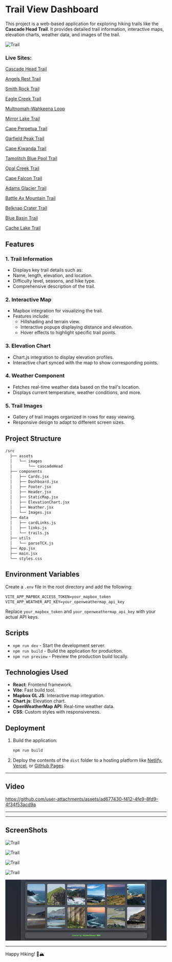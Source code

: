 # Trail View Dashboard

This project is a web-based application for exploring hiking trails like the **Cascade Head Trail**. It provides detailed trail information, interactive maps, elevation charts, weather data, and images of the trail.

![Trail](/public/assets/video/CascadeHead.gif)

### Live Sites:

[Cascade Head Trail](https://viewcascadehead.netlify.app/)

[Angels Rest Trail](https://viewangelsrest.netlify.app/)

[Smith Rock Trail](https://viewsmithrock.netlify.app/)

[Eagle Creek Trail](https://vieweaglecreek.netlify.app/)

[Multnomah-Wahkeena Loop](https://viewmultnomah-wahkeena.netlify.app/)

[Mirror Lake Trail](https://viewmirrorlake.netlify.app/)

[Cape Perpetua Trail](https://viewcapeperpetua.netlify.app/)

[Garfield Peak Trail](https://viewgarfieldpeak.netlify.app/)

[Cape Kiwanda Trail](https://viewcapekiwanda.netlify.app/)

[Tamolitch Blue Pool Trail](https://viewtamolitchbluepool.netlify.app/)

[Opal Creek Trail](https://viewopalcreek.netlify.app/)

[Cape Falcon Trail](https://viewcapefalcon.netlify.app/)

[Adams Glacier Trail](https://viewadamsglacier.netlify.app/)

[Battle Ax Mountain Trail](https://viewbattleax.netlify.app/)

[Belknap Crater Trail](https://viewbelknapcrater.netlify.app/)

[Blue Basin Trail](https://viewbluebasin.netlify.app/)

[Cache Lake Trail](https://viewcachelake.netlify.app/)

## Features

### 1. **Trail Information**
  - Displays key trail details such as:
  - Name, length, elevation, and location.
  - Difficulty level, seasons, and hike type.
  - Comprehensive description of the trail.

### 2. **Interactive Map**
- Mapbox integration for visualizing the trail.
- Features include:
  - Hillshading and terrain view.
  - Interactive popups displaying distance and elevation.
  - Hover effects to highlight specific trail points.

### 3. **Elevation Chart**
- Chart.js integration to display elevation profiles.
- Interactive chart synced with the map to show corresponding points.

### 4. **Weather Component**
- Fetches real-time weather data based on the trail's location.
- Displays current temperature, weather conditions, and more.

### 5. **Trail Images**
- Gallery of trail images organized in rows for easy viewing.
- Responsive design to adapt to different screen sizes.

## Project Structure
```
/src
  ├── assets
  │   └── images
  │       └── cascadeHead
  ├── components
  │   ├── Cards.jsx
  │   ├── Dashboard.jsx
  │   ├── Footer.jsx
  │   ├── Header.jsx
  │   ├── StaticMap.jsx
  │   ├── ElevationChart.jsx
  │   ├── Weather.jsx
  │   └── Images.jsx
  ├── data
  │   ├── cardLinks.js
  │   ├── links.js
  │   └── trails.js
  ├── utils
  │   └── parseTCX.js
  ├── App.jsx
  ├── main.jsx
  └── styles.css

```

## Environment Variables
Create a `.env` file in the root directory and add the following:

```
VITE_APP_MAPBOX_ACCESS_TOKEN=your_mapbox_token
VITE_APP_WEATHER_API_KEY=your_openweathermap_api_key
```

Replace `your_mapbox_token` and `your_openweathermap_api_key` with your actual API keys.

## Scripts
- `npm run dev` - Start the development server.
- `npm run build` - Build the application for production.
- `npm run preview` - Preview the production build locally.

## Technologies Used
- **React**: Frontend framework.
- **Vite**: Fast build tool.
- **Mapbox GL JS**: Interactive map integration.
- **Chart.js**: Elevation chart.
- **OpenWeatherMap API**: Real-time weather data.
- **CSS**: Custom styles with responsiveness.

## Deployment
1. Build the application:
   ```bash
   npm run build
   ```

2. Deploy the contents of the `dist` folder to a hosting platform like [Netlify](https://www.netlify.com/), [Vercel](https://vercel.com/), or [GitHub Pages](https://pages.github.com/).

---

## Video

https://github.com/user-attachments/assets/ad677430-f412-4fe9-8fd9-4f34f53acd9a

---

---

## ScreenShots

![Trail](/public/images_readMe_github/image1.png)

![Trail](/public/images_readMe_github/image2.png)

![Trail](/public/images_readMe_github/image3.png)

![Trail](/public/images_readMe_github/image4.png)

![Trail](/public/images_readMe_github/image5.png)

---

Happy Hiking! 🌲🏔️